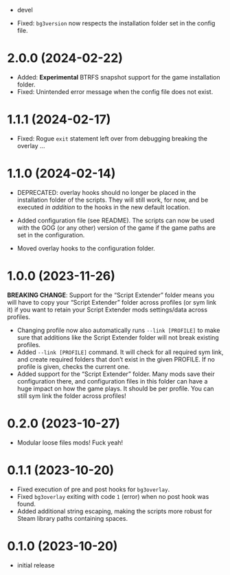 * devel

* Fixed: `bg3version` now respects the installation folder set in the config
file.

# 2.0.0 (2024-02-22)

* Added: **Experimental** BTRFS snapshot support for the game installation
folder.
* Fixed: Unintended error message when the config file does not exist.

# 1.1.1 (2024-02-17)

* Fixed: Rogue `exit` statement left over from debugging breaking the overlay …

# 1.1.0 (2024-02-14)

* DEPRECATED: overlay hooks should no longer be placed in the installation
  folder of the scripts. They will still work, for now, and be executed _in
  addition_ to the hooks in the new default location.

* Added configuration file (see README). The scripts can now be used with the
  GOG (or any other) version of the game if the game paths are set in the
  configuration.
* Moved overlay hooks to the configuration folder.

# 1.0.0 (2023-11-26)

**BREAKING CHANGE**: Support for the “Script Extender” folder means you will
have to copy your “Script Extender” folder across profiles (or sym link it) if
you want to retain your Script Extender mods settings/data across profiles.

* Changing profile now also automatically runs `--link [PROFILE]` to make sure
  that additions like the Script Extender folder will not break existing
  profiles.
* Added `--link [PROFILE]` command. It will check for all required sym link, and
  create required folders that don’t exist in the given PROFILE. If no profile
  is given, checks the current one.
* Added support for the “Script Extender” folder. Many mods save their
  configuration there, and configuration files in this folder can have a huge
  impact on how the game plays. It should be per profile. You can still sym link
  the folder across profiles!

# 0.2.0 (2023-10-27)

* Modular loose files mods! Fuck yeah!

# 0.1.1 (2023-10-20)

* Fixed execution of pre and post hooks for `bg3overlay`.
* Fixed `bg3overlay` exiting with code `1` (error) when no post hook was found.
* Added additional string escaping, making the scripts more robust for Steam
  library paths containing spaces.

# 0.1.0 (2023-10-20)

* initial release

